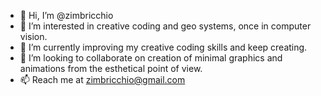 - 👋 Hi, I’m @zimbricchio
- 👀 I’m interested in creative coding and geo systems, once in computer vision.
- 🌱 I’m currently improving my creative coding skills and keep creating.
- 💞️ I’m looking to collaborate on creation of minimal graphics and animations from the esthetical point of view.
- 📫 Reach me at zimbricchio@gmail.com
